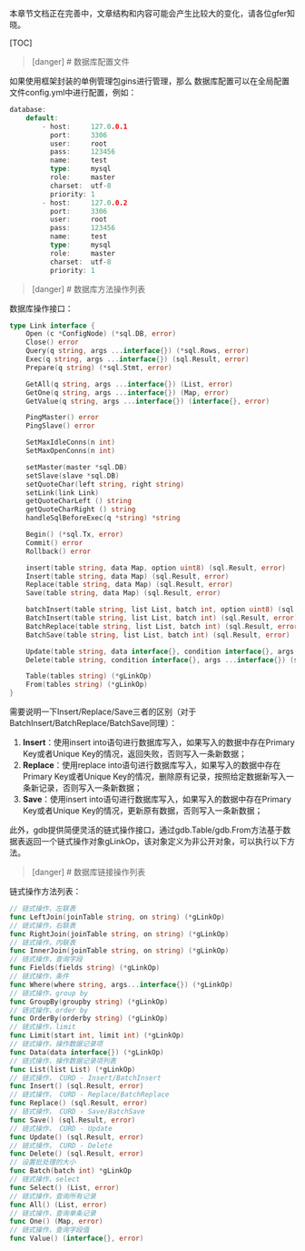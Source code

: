 本章节文档正在完善中，文章结构和内容可能会产生比较大的变化，请各位gfer知晓。


[TOC]


>[danger] # 数据库配置文件

如果使用框架封装的单例管理包gins进行管理，那么
数据库配置可以在全局配置文件config.yml中进行配置，例如：
```go
database:
    default:
        - host:     127.0.0.1
          port:     3306
          user:     root
          pass:     123456
          name:     test
          type:     mysql
          role:     master
          charset:  utf-8
          priority: 1
        - host:     127.0.0.2
          port:     3306
          user:     root
          pass:     123456
          name:     test
          type:     mysql
          role:     master
          charset:  utf-8
          priority: 1
```


>[danger] # 数据库方法操作列表

数据库操作接口：
```go
type Link interface {
    Open (c *ConfigNode) (*sql.DB, error)
    Close() error
    Query(q string, args ...interface{}) (*sql.Rows, error)
    Exec(q string, args ...interface{}) (sql.Result, error)
    Prepare(q string) (*sql.Stmt, error)

    GetAll(q string, args ...interface{}) (List, error)
    GetOne(q string, args ...interface{}) (Map, error)
    GetValue(q string, args ...interface{}) (interface{}, error)

    PingMaster() error
    PingSlave() error

    SetMaxIdleConns(n int)
    SetMaxOpenConns(n int)

    setMaster(master *sql.DB)
    setSlave(slave *sql.DB)
    setQuoteChar(left string, right string)
    setLink(link Link)
    getQuoteCharLeft () string
    getQuoteCharRight () string
    handleSqlBeforeExec(q *string) *string

    Begin() (*sql.Tx, error)
    Commit() error
    Rollback() error

    insert(table string, data Map, option uint8) (sql.Result, error)
    Insert(table string, data Map) (sql.Result, error)
    Replace(table string, data Map) (sql.Result, error)
    Save(table string, data Map) (sql.Result, error)

    batchInsert(table string, list List, batch int, option uint8) (sql.Result, error)
    BatchInsert(table string, list List, batch int) (sql.Result, error)
    BatchReplace(table string, list List, batch int) (sql.Result, error)
    BatchSave(table string, list List, batch int) (sql.Result, error)

    Update(table string, data interface{}, condition interface{}, args ...interface{}) (sql.Result, error)
    Delete(table string, condition interface{}, args ...interface{}) (sql.Result, error)

    Table(tables string) (*gLinkOp)
    From(tables string) (*gLinkOp)
}
```

需要说明一下Insert/Replace/Save三者的区别（对于BatchInsert/BatchReplace/BatchSave同理）：
1. **Insert**：使用insert into语句进行数据库写入，如果写入的数据中存在Primary Key或者Unique Key的情况，返回失败，否则写入一条新数据；
2. **Replace**：使用replace into语句进行数据库写入，如果写入的数据中存在Primary Key或者Unique Key的情况，删除原有记录，按照给定数据新写入一条新记录，否则写入一条新数据；
2. **Save**：使用insert into语句进行数据库写入，如果写入的数据中存在Primary Key或者Unique Key的情况，更新原有数据，否则写入一条新数据；

此外，gdb提供简便灵活的链式操作接口，通过gdb.Table/gdb.From方法基于数据表返回一个链式操作对象gLinkOp，该对象定义为非公开对象，可以执行以下方法。



>[danger] # 数据库链接操作列表

链式操作方法列表：
```go
// 链式操作，左联表
func LeftJoin(joinTable string, on string) (*gLinkOp)
// 链式操作，右联表
func RightJoin(joinTable string, on string) (*gLinkOp)
// 链式操作，内联表
func InnerJoin(joinTable string, on string) (*gLinkOp)
// 链式操作，查询字段
func Fields(fields string) (*gLinkOp)
// 链式操作，条件
func Where(where string, args...interface{}) (*gLinkOp)
// 链式操作，group by
func GroupBy(groupby string) (*gLinkOp)
// 链式操作，order by
func OrderBy(orderby string) (*gLinkOp)
// 链式操作，limit
func Limit(start int, limit int) (*gLinkOp)
// 链式操作，操作数据记录项
func Data(data interface{}) (*gLinkOp)
// 链式操作，操作数据记录项列表
func List(list List) (*gLinkOp)
// 链式操作， CURD - Insert/BatchInsert
func Insert() (sql.Result, error)
// 链式操作， CURD - Replace/BatchReplace
func Replace() (sql.Result, error)
// 链式操作， CURD - Save/BatchSave
func Save() (sql.Result, error)
// 链式操作， CURD - Update
func Update() (sql.Result, error)
// 链式操作， CURD - Delete
func Delete() (sql.Result, error)
// 设置批处理的大小
func Batch(batch int) *gLinkOp
// 链式操作，select
func Select() (List, error)
// 链式操作，查询所有记录
func All() (List, error)
// 链式操作，查询单条记录
func One() (Map, error)
// 链式操作，查询字段值
func Value() (interface{}, error)
```















